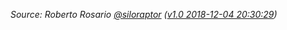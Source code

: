 <i>Source: Roberto Rosario [@siloraptor](https://twitter.com/siloraptor)
([v1.0 2018-12-04 20:30:29](http://web.archive.org/web/20181204203029/http://code-of-merit.org/))</i>

